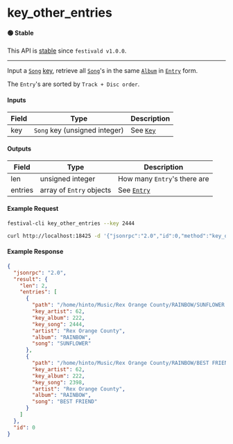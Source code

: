 # key_other_entries

#### 🟢 Stable
This API is [stable](../../api-stability/marker.md) since `festivald v1.0.0`.

---

Input a [`Song`](../../common-objects/song.md) [key](../../common-objects/key.md), retrieve all [`Song`](../../common-objects/song.md)'s in the same [`Album`](../../common-objects/album.md) in [`Entry`](../../common-objects/entry.md) form.

The `Entry`'s are sorted by `Track + Disc order`.

#### Inputs

| Field | Type                                         | Description |
|-------|----------------------------------------------|-------------|
| key   | `Song` key (unsigned integer)                | See [`Key`](../../common-objects/key.md)

#### Outputs

| Field   | Type                     | Description |
|---------|--------------------------|-------------|
| len     | unsigned integer         | How many `Entry`'s there are
| entries | array of `Entry` objects | See [`Entry`](../../common-objects/entry.md)

#### Example Request
```bash
festival-cli key_other_entries --key 2444
```
```bash
curl http://localhost:18425 -d '{"jsonrpc":"2.0","id":0,"method":"key_other_entries","params":{"key":2444}}'
```

#### Example Response
```json
{
  "jsonrpc": "2.0",
  "result": {
    "len": 2,
    "entries": [
      {
        "path": "/home/hinto/Music/Rex Orange County/RAINBOW/SUNFLOWER.mp3",
        "key_artist": 62,
        "key_album": 222,
        "key_song": 2444,
        "artist": "Rex Orange County",
        "album": "RAINBOW",
        "song": "SUNFLOWER"
      },
      {
        "path": "/home/hinto/Music/Rex Orange County/RAINBOW/BEST FRIEND.mp3",
        "key_artist": 62,
        "key_album": 222,
        "key_song": 2398,
        "artist": "Rex Orange County",
        "album": "RAINBOW",
        "song": "BEST FRIEND"
      }
    ]
  },
  "id": 0
}
```
